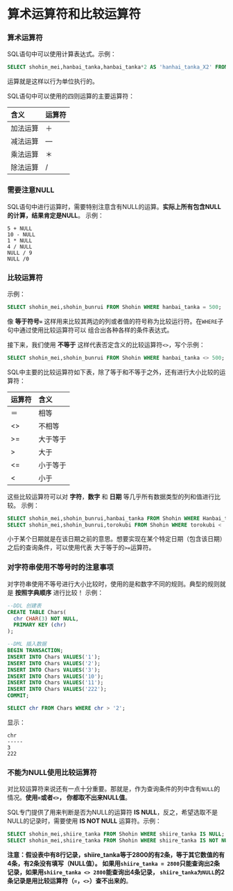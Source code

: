 算术运算符和比较运算符
===================================================
### 算术运算符
SQL语句中可以使用计算表达式。示例：
```sql
SELECT shohin_mei,hanbai_tanka,hanbai_tanka*2 AS 'hanhai_tanka_X2' FROM Shohin;
```
运算就是这样以行为单位执行的。

SQL语句中可以使用的四则运算的主要运算符：

| 含义| 运算符|
| :------------- | :------------- |
| 加法运算 | ＋|
| 减法运算 | — |
| 乘法运算 | ＊|
| 除法运算 | /|

### 需要注意NULL
SQL语句中进行运算时，需要特别注意含有NULL的运算。**实际上所有包含NULL的计算，结果肯定是NULL**。
示例：
```
5 + NULL
10 - NULL
1 * NULL
4 / NULL
NULL / 9
NULL /0
```
### 比较运算符
示例：
```sql
SELECT shohin_mei,shohin_bunrui FROM Shohin WHERE hanbai_tanka = 500;
```
像 **等于符号`=`** 这样用来比较其两边的列或者值的符号称为比较运行符。在`WHERE`子句中通过使用比较运算符可以
组合出各种各样的条件表达式。

接下来，我们使用 **不等于** 这样代表否定含义的比较运算符`<>`，写个示例：
```sql
SELECT shohin_mei,shohin_bunrui FROM Shohin WHERE hanbai_tanka <> 500;
```
SQL中主要的比较运算符如下表，除了等于和不等于之外，还有进行大小比较的运算符：

| 运算符 | 含义 |
| :------------- | :------------- |
| ＝ | 相等|
| <> | 不相等 |
| >= | 大于等于 |
| > | 大于 |
| <= | 小于等于 |
| < | 小于 |

这些比较运算符可以对 **字符**，**数字** 和 **日期** 等几乎所有数据类型的列和值进行比较。
示例：
```sql
SELECT shohin_mei,shohin_bunrui,hanbai_tanka FROM Shohin WHERE Hanbai_tanka >= 1000;
SELECT shohin_mei,shohin_bunrui,torokubi FROM Shohin WHERE torokubi < '2009-09-27';
```
小于某个日期就是在该日期之前的意思。想要实现在某个特定日期（包含该日期）之后的查询条件，可以使用代表
大于等于的`>=`运算符。

### 对字符串使用不等号时的注意事项
对字符串使用不等号进行大小比较时，使用的是和数字不同的规则。典型的规则就是 **按照字典顺序** 进行比较！
示例：
```sql
--DDL 创建表
CREATE TABLE Chars(
  chr CHAR(3) NOT NULL,
  PRIMARY KEY (chr)
);

--DML 插入数据
BEGIN TRANSACTION;
INSERT INTO Chars VALUES('1');
INSERT INTO Chars VALUES('2');
INSERT INTO Chars VALUES('3');
INSERT INTO Chars VALUES('10');
INSERT INTO Chars VALUES('11');
INSERT INTO Chars VALUES('222');
COMMIT;

SELECT chr FROM Chars WHERE chr > '2';
```
显示：
```
chr
-----
3
222
```
### 不能为NULL使用比较运算符
对比较运算符来说还有一点十分重要。那就是，作为查询条件的列中含有`NULL`的情况。**使用`=`或者`<>`，
你都取不出来NULL值**。

SQL专门提供了用来判断是否为NULL的运算符 **IS NULL**，反之，希望选取不是NULL的记录时，需要使用
**IS NOT NULL** 运算符。示例：
```sql
SELECT shohin_mei,shiire_tanka FROM Shohin WHERE shiire_tanka IS NULL;
SELECT shohin_mei,shiire_tanka FROM Shohin WHERE shiire_tanka IS NOT NULL;
```
**注意：假设表中有8行记录，shiire_tanka等于2800的有2条，等于其它数值的有4条，有2条没有填写（NULL值）。
如果用`shiire_tanka = 2800`只能查询出2条记录，如果用`shiire_tanka <> 2800`能查询出4条记录，
`shiire_tanka为NULL`的2条记录是用比较运算符（`=`，`<>`）查不出来的**。
